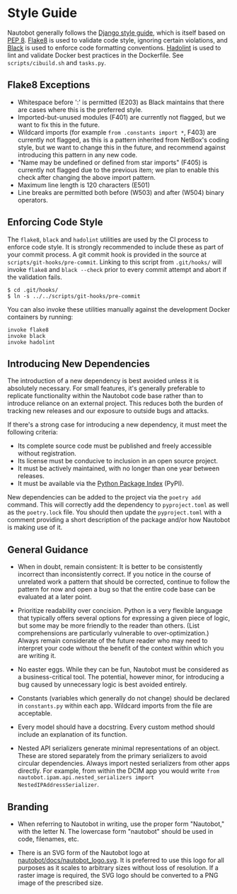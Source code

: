 # Style Guide

Nautobot generally follows the [Django style guide](https://docs.djangoproject.com/en/stable/internals/contributing/writing-code/coding-style/), which is itself based on [PEP 8](https://www.python.org/dev/peps/pep-0008/). [Flake8](https://flake8.pycqa.org/) is used to validate code style, ignoring certain violations, and [Black](https://black.readthedocs.io/) is used to enforce code formatting conventions. [Hadolint](https://github.com/hadolint/hadolint) is used to lint and validate Docker best practices in the Dockerfile. See `scripts/cibuild.sh` and `tasks.py`.

## Flake8 Exceptions

* Whitespace before ':' is permitted (E203) as Black maintains that there are cases where this is the preferred style.
* Imported-but-unused modules (F401) are currently not flagged, but we want to fix this in the future.
* Wildcard imports (for example `from .constants import *`, F403) are currently not flagged, as this is a pattern inherited from NetBox's coding style, but we want to change this in the future, and recommend against introducing this pattern in any new code.
* "Name may be undefined or defined from star imports" (F405) is currently not flagged due to the previous item; we plan to
enable this check after changing the above import pattern.
* Maximum line length is 120 characters (E501)
* Line breaks are permitted both before (W503) and after (W504) binary operators.

## Enforcing Code Style

The `flake8`, `black` and `hadolint` utilities are used by the CI process to enforce code style. It is strongly recommended to include these as part of your commit process. A git commit hook is provided in the source at `scripts/git-hooks/pre-commit`. Linking to this script from `.git/hooks/` will invoke `flake8` and `black --check` prior to every commit attempt and abort if the validation fails.

```
$ cd .git/hooks/
$ ln -s ../../scripts/git-hooks/pre-commit
```

You can also invoke these utilities manually against the development Docker containers by running:

```
invoke flake8
invoke black
invoke hadolint
```

## Introducing New Dependencies

The introduction of a new dependency is best avoided unless it is absolutely necessary. For small features, it's generally preferable to replicate functionality within the Nautobot code base rather than to introduce reliance on an external project. This reduces both the burden of tracking new releases and our exposure to outside bugs and attacks.

If there's a strong case for introducing a new dependency, it must meet the following criteria:

* Its complete source code must be published and freely accessible without registration.
* Its license must be conducive to inclusion in an open source project.
* It must be actively maintained, with no longer than one year between releases.
* It must be available via the [Python Package Index](https://pypi.org/) (PyPI).

New dependencies can be added to the project via the `poetry add` command. This will correctly add the dependency to `pyproject.toml` as well as the `poetry.lock` file. You should then update the `pyproject.toml` with a comment providing a short description of the package and/or how Nautobot is making use of it.

## General Guidance

* When in doubt, remain consistent: It is better to be consistently incorrect than inconsistently correct. If you notice in the course of unrelated work a pattern that should be corrected, continue to follow the pattern for now and open a bug so that the entire code base can be evaluated at a later point.

* Prioritize readability over concision. Python is a very flexible language that typically offers several options for expressing a given piece of logic, but some may be more friendly to the reader than others. (List comprehensions are particularly vulnerable to over-optimization.) Always remain considerate of the future reader who may need to interpret your code without the benefit of the context within which you are writing it.

* No easter eggs. While they can be fun, Nautobot must be considered as a business-critical tool. The potential, however minor, for introducing a bug caused by unnecessary logic is best avoided entirely.

* Constants (variables which generally do not change) should be declared in `constants.py` within each app. Wildcard imports from the file are acceptable.

* Every model should have a docstring. Every custom method should include an explanation of its function.

* Nested API serializers generate minimal representations of an object. These are stored separately from the primary serializers to avoid circular dependencies. Always import nested serializers from other apps directly. For example, from within the DCIM app you would write `from nautobot.ipam.api.nested_serializers import NestedIPAddressSerializer`.

## Branding

* When referring to Nautobot in writing, use the proper form "Nautobot," with the letter N. The lowercase form "nautobot" should be used in code, filenames, etc.

* There is an SVG form of the Nautobot logo at [nautobot/docs/nautobot_logo.svg](../nautobot_logo.svg). It is preferred to use this logo for all purposes as it scales to arbitrary sizes without loss of resolution. If a raster image is required, the SVG logo should be converted to a PNG image of the prescribed size.
